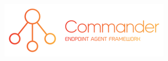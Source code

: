 ![Commander Logo](https://github.com/commander-framework/.github/blob/main/profile/CommanderLogo.svg)
